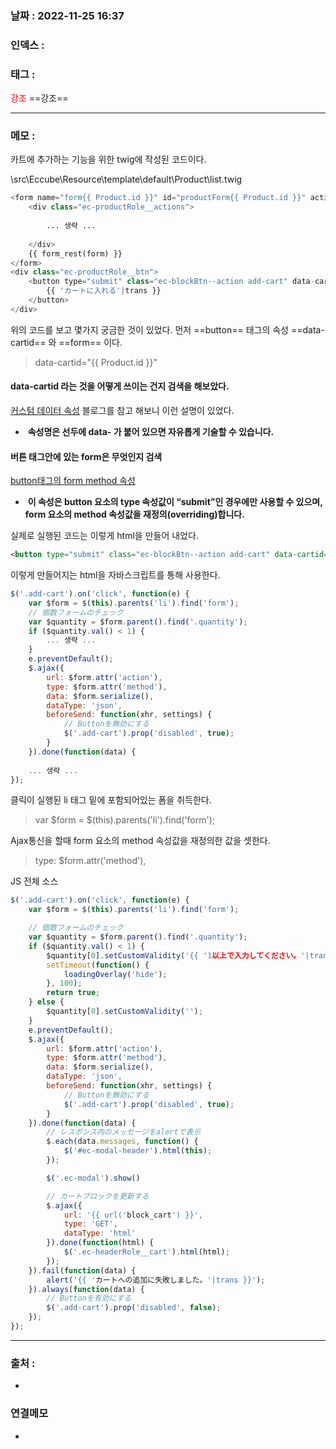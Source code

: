 ### 날짜 :  2022-11-25 16:37

### 인덱스 :

### 태그 :

<span style="color: red">강조</span> ==강조==

----

### 메모 :

카트에 추가하는 기능을 위한 twig에 작성된 코드이다.

\\src\\Eccube\\Resource\\template\\default\\Product\\list.twig
```php
<form name="form{{ Product.id }}" id="productForm{{ Product.id }}" action="{{ url('product_add_cart', {id:Product.id}) }}" method="post">
    <div class="ec-productRole__actions">
        
        ... 생략 ...
        
    </div>
    {{ form_rest(form) }}
</form>
<div class="ec-productRole__btn">
    <button type="submit" class="ec-blockBtn--action add-cart" data-cartid="{{ Product.id }}" form="productForm{{ Product.id }}">
        {{ 'カートに入れる'|trans }}
    </button>
</div>
```

위의 코드를 보고 몇가지 궁금한 것이 있었다.
먼저 ==button== 태그의 속성 ==data-cartid== 와 ==form== 이다.

> data-cartid="{{ Product.id }}"

#### data-cartid 라는 것을 어떻게 쓰이는 건지 검색을 해보았다.
[커스텀 데이터 속성](https://qiita.com/Nossa/items/20f10e7a4679b58985b7) 블로그를 참고 해보니 이런 설명이 있었다.

-  __속성명은 선두에 data- 가 붙어 있으면 자유롭게 기술할 수 있습니다.__

#### 버튼 태그안에 있는 form은 무엇인지 검색
[button태그의 form method 속성](http://www.tcpschool.com/html-tag-attrs/button-formmethod)

-  __이 속성은 button 요소의 type 속성값이 “submit”인 경우에만 사용할 수 있으며,  form 요소의 method 속성값을 재정의(overriding)합니다.__

실제로 실행된 코드는 이렇게 html을 만들어 내었다.
```html
<button type="submit" class="ec-blockBtn--action add-cart" data-cartid="1002" form="productForm1002">カートに入れる</button>
```

이렇게 만들어지는 html을 자바스크립트를 통해 사용한다.
```js
$('.add-cart').on('click', function(e) {
    var $form = $(this).parents('li').find('form');
    // 個数フォームのチェック
    var $quantity = $form.parent().find('.quantity');
    if ($quantity.val() < 1) {
        ... 생략 ...
    }
    e.preventDefault();
    $.ajax({
        url: $form.attr('action'),
        type: $form.attr('method'),
        data: $form.serialize(),
        dataType: 'json',
        beforeSend: function(xhr, settings) {
            // Buttonを無効にする
            $('.add-cart').prop('disabled', true);
        }
    }).done(function(data) {
    
    ... 생략 ...
});
```

클릭이 실행된 li 태그 밑에 포함되어있는 폼을 취득한다.
>var $form = $(this).parents('li').find('form');

Ajax통신을 할때 form 요소의 method 속성값을 재정의한 값을 셋한다.
> type: $form.attr('method'),



JS 전체 소스

```js
$('.add-cart').on('click', function(e) {
    var $form = $(this).parents('li').find('form');

    // 個数フォームのチェック
    var $quantity = $form.parent().find('.quantity');
    if ($quantity.val() < 1) {
        $quantity[0].setCustomValidity('{{ '1以上で入力してください。'|trans }}');
        setTimeout(function() {
            loadingOverlay('hide');
        }, 100);
        return true;
    } else {
        $quantity[0].setCustomValidity('');
    }
    e.preventDefault();
    $.ajax({
        url: $form.attr('action'),
        type: $form.attr('method'),
        data: $form.serialize(),
        dataType: 'json',
        beforeSend: function(xhr, settings) {
            // Buttonを無効にする
            $('.add-cart').prop('disabled', true);
        }
    }).done(function(data) {
        // レスポンス内のメッセージをalertで表示
        $.each(data.messages, function() {
            $('#ec-modal-header').html(this);
        });

        $('.ec-modal').show()

        // カートブロックを更新する
        $.ajax({
            url: '{{ url('block_cart') }}',
            type: 'GET',
            dataType: 'html'
        }).done(function(html) {
            $('.ec-headerRole__cart').html(html);
        });
    }).fail(function(data) {
        alert('{{ 'カートへの追加に失敗しました。'|trans }}');
    }).always(function(data) {
        // Buttonを有効にする
        $('.add-cart').prop('disabled', false);
    });
});
```



----
### 출처 :
-


### 연결메모
-








